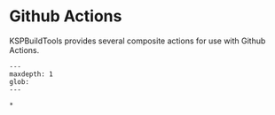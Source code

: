 # Github Actions

KSPBuildTools provides several composite actions for use with Github Actions. 

```{toctree}
---
maxdepth: 1
glob:
---

*

```